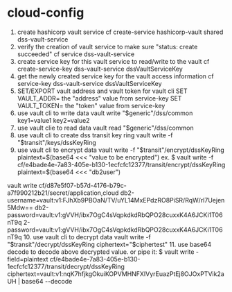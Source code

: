 # cloud-config

1. create hashicorp vault service
 cf create-service hashicorp-vault shared dss-vault-service
2. verify the creation of vault service to make sure "status:    create succeeded"
 cf service dss-vault-service
3. create service key for this vault service to read/write to the vault
  cf create-service-key dss-vault-service dssVaultServiceKey 
4. get the newly created service key for the vault access information
  cf service-key dss-vault-service dssVaultServiceKey
5. SET/EXPORT vault address and vault token for vault cli
   SET VAULT_ADDR= the "address" value from service-key
   SET VAULT_TOKEN= the "token" value from service-key
6. use vault cli to write data
  vault write "$generic"/dss/common key1=value1 key2=value2
7. use vault clie to read data
  vault read "$generic"/dss/common
8. use vault cli to create dss transit key ring
  vault write -f "$transit"/keys/dssKeyRing
9. use vault cli to encrypt data
  vault write -f "$transit"/encrypt/dssKeyRing plaintext=$(base64 <<< "value to be encrypted")
  ex.
  $ vault write -f cf/e4bade4e-7a83-405e-b130-1ecfcfc12377/transit/encrypt/dssKeyRing plaintext=$(base64 <<< "db2user")

 vault write cf/d87e5f07-b57d-4176-b79c-a7f990212b21/secret/application,cloud db2-username=vault:v1:FJhXb9PBOaN/TV/uYL14MxEPdzRO8PiSR/RqW/rl7Uejen5Mdw== db2-password=vault:v1:gVVH/ibx7OgC4sVqpkdkdRbQPO28cuxxK4A6JCKi1T06nT9q
2-password=vault:v1:gVVH/ibx7OgC4sVqpkdkdRbQPO28cuxxK4A6JCKi1T06nT9q
10. use vault cli to decrypt data
 vault write -f "$transit"/decrypt/dssKeyRing ciphertext="$ciphertest"
11. use base64 decode to decode above decrypted value.
or pipe it: 
$ vault write -field=plaintext cf/e4bade4e-7a83-405e-b130-1ecfcfc12377/transit/decrypt/dssKeyRing ciphertext=vault:v1:nqK7hfjkgOkuiKOPVMHNFXIVyrEuazPtEj8OJOxPTVik2aUH | base64 --decode


